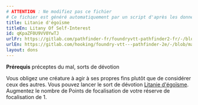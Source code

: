 ```yaml
---
# ATTENTION : Ne modifiez pas ce fichier
# Ce fichier est généré automatiquement par un script d'après les données du module Foundry VTT officiel et de sa traduction
title: Litanie d'égoïsme
titleEn: Litany Of Self-Interest
id: qKpaZF0U9VV0YwTJ
urlFr: https://gitlab.com/pathfinder-fr/foundryvtt-pathfinder2-fr/-/blob/master/data/feats/qKpaZF0U9VV0YwTJ.htm
urlEn: https://gitlab.com/hooking/foundry-vtt---pathfinder-2e/-/blob/master/packs/data/feats.db/litany-of-self-interest.json
layout: dons
---
```

**Prérequis** préceptes du mal, sorts de dévotion

Vous obligez une créature à agir à ses propres fins plutôt que de considérer ceux des autres. Vous pouvez lancer le sort de dévotion [Litanie d'égoïsme](../sorts/litanie-d-égoïsme.md). Augmentez le nombre de Points de focalisation de votre réserve de focalisation de 1.
